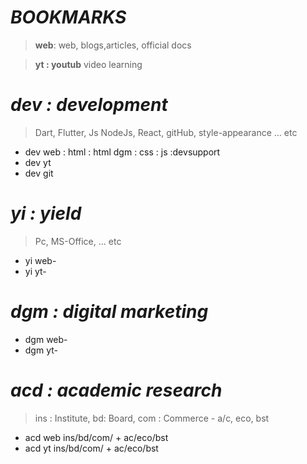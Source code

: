 # **_BOOKMARKS_**

> **web**: web, blogs,articles, official docs

> **yt : youtub** video learning

# _dev : development_

> Dart, Flutter, Js NodeJs, React, gitHub, style-appearance ... etc

- dev web : html : html dgm : css : js :devsupport
- dev yt
- dev git

# _yi : yield_

> Pc, MS-Office, ... etc

- yi web-
- yi yt-

# _dgm : digital marketing_

- dgm web-
- dgm yt-

# _acd : academic research_

> ins : Institute, bd: Board, com : Commerce - a/c, eco, bst

- acd web ins/bd/com/ + ac/eco/bst
- acd yt ins/bd/com/ + ac/eco/bst

